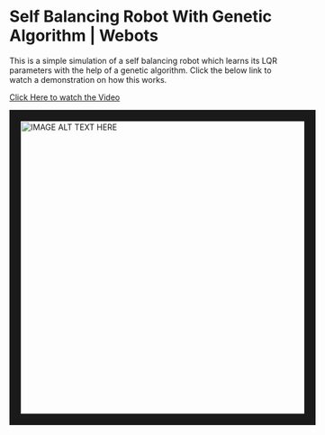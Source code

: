 # Self Balancing Robot With Genetic Algorithm | Webots
This is a simple simulation of  a self balancing robot which learns its LQR parameters with the help of a genetic algorithm. Click the below link to watch a demonstration on how this works.

[Click Here to watch the Video](http://www.youtube.com/watch?feature=player_embedded&v=JL86DjshszE&t=2s "Google's Homepage")

<a href="http://www.youtube.com/watch?feature=player_embedded&v=JL86DjshszE&t=2s
" target="_blank"><img src="https://img.youtube.com/vi/JL86DjshszE/maxresdefault.jpg" 
alt="IMAGE ALT TEXT HERE" width="920" height="520" border="20" /></a>
